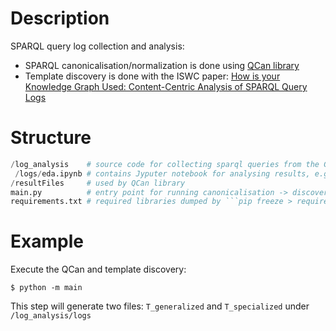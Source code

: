 # Description
SPARQL query log collection and analysis:
* SPARQL canonicalisation/normalization is done using [QCan library](https://github.com/RittoShadow/QCan)
* Template discovery is done with the ISWC paper: [How is your Knowledge Graph Used:
Content-Centric Analysis of SPARQL Query
Logs](https://iswc2023.semanticweb.org/wp-content/uploads/2023/11/142650191.pdf%E2%80%9D)

# Structure
```python
/log_analysis    # source code for collecting sparql queries from the GLACIATION platform
 /logs/eda.ipynb # contains Jyputer notebook for analysing results, e.g., calculating entropy of discovered templates of queries
/resultFiles     # used by QCan library
main.py          # entry point for running canonicalisation -> discovering templates for each sparql queries
requirements.txt # required libraries dumped by ```pip freeze > requirements.txt```
```

# Example
Execute the QCan and template discovery: 

```$ python -m main```

This step will generate two files: ```T_generalized``` and ```T_specialized``` under ```/log_analysis/logs```
